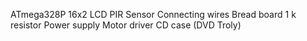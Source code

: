 ATmega328P
16x2 LCD
PIR Sensor
Connecting wires
Bread board
1 k resistor
Power supply
Motor driver
CD case (DVD Troly)
